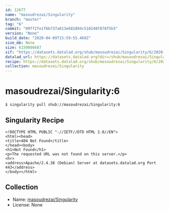 ```yaml
---
id: 12677
name: "masoudrezai/Singularity"
branch: "master"
tag: "6"
commit: "09ff2fe1f6b737a813e681894c510248f878f5b5"
version: "None"
build_date: "2020-04-09T15:59:55.469Z"
size_mb: None
size: 6150086687
sif: "https://datasets.datalad.org/shub/masoudrezai/Singularity/6/2020-04-09-09ff2fe1-830123ed/830123edea772cc1f2ea5f8d2746e1e3.sif"
datalad_url: https://datasets.datalad.org?dir=/shub/masoudrezai/Singularity/6/2020-04-09-09ff2fe1-830123ed/
recipe: https://datasets.datalad.org/shub/masoudrezai/Singularity/6/2020-04-09-09ff2fe1-830123ed/Singularity
collection: masoudrezai/Singularity
---
```


# masoudrezai/Singularity:6

```bash
$ singularity pull shub://masoudrezai/Singularity:6
```

## Singularity Recipe

```singularity
<!DOCTYPE HTML PUBLIC "-//IETF//DTD HTML 2.0//EN">
<html><head>
<title>404 Not Found</title>
</head><body>
<h1>Not Found</h1>
<p>The requested URL was not found on this server.</p>
<hr>
<address>Apache/2.4.38 (Debian) Server at datasets.datalad.org Port 443</address>
</body></html>
```

## Collection

 - Name: [masoudrezai/Singularity](https://github.com/masoudrezai/Singularity)
 - License: None

